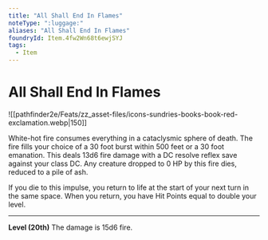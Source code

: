 ```yaml
---
title: "All Shall End In Flames"
noteType: ":luggage:"
aliases: "All Shall End In Flames"
foundryId: Item.4fw2Wn68t6ewjSYJ
tags:
  - Item
---
```


# All Shall End In Flames
![[pathfinder2e/Feats/zz_asset-files/icons-sundries-books-book-red-exclamation.webp|150]]

White-hot fire consumes everything in a cataclysmic sphere of death. The fire fills your choice of a 30 foot burst within 500 feet or a 30 foot emanation. This deals 13d6 fire damage with a DC resolve reflex save against your class DC. Any creature dropped to 0 HP by this fire dies, reduced to a pile of ash.

If you die to this impulse, you return to life at the start of your next turn in the same space. When you return, you have Hit Points equal to double your level.

* * *

**Level (20th)** The damage is 15d6 fire.
